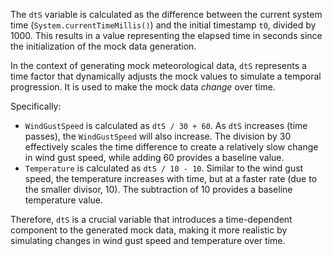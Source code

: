 The `dtS` variable is calculated as the difference between the current system time (`System.currentTimeMillis()`) and the initial timestamp `t0`, divided by 1000. This results in a value representing the elapsed time in seconds since the initialization of the mock data generation.

In the context of generating mock meteorological data, `dtS` represents a time factor that dynamically adjusts the mock values to simulate a temporal progression.  It is used to make the mock data *change* over time.

Specifically:

*   `WindGustSpeed` is calculated as `dtS / 30 + 60`. As `dtS` increases (time passes), the `WindGustSpeed` will also increase.  The division by 30 effectively scales the time difference to create a relatively slow change in wind gust speed, while adding 60 provides a baseline value.
*   `Temperature` is calculated as `dtS / 10 - 10`. Similar to the wind gust speed, the temperature increases with time, but at a faster rate (due to the smaller divisor, 10). The subtraction of 10 provides a baseline temperature value.

Therefore, `dtS` is a crucial variable that introduces a time-dependent component to the generated mock data, making it more realistic by simulating changes in wind gust speed and temperature over time.